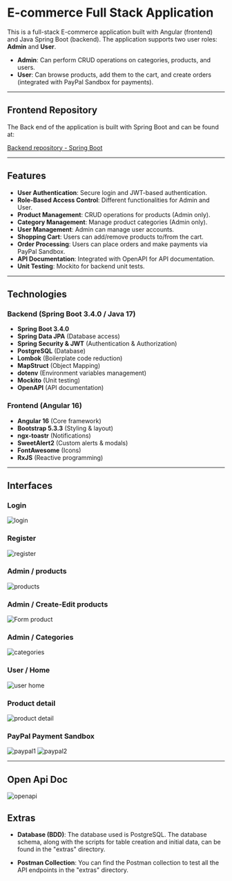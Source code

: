# E-commerce Full Stack Application

This is a full-stack E-commerce application built with Angular (frontend) and Java Spring Boot (backend). The application supports two user roles: **Admin** and **User**.

- **Admin**: Can perform CRUD operations on categories, products, and users.
- **User**: Can browse products, add them to the cart, and create orders (integrated with PayPal Sandbox for payments).

---

## Frontend Repository

The Back end of the application is built with Spring Boot and can be found at:

[Backend repository - Spring Boot](https://github.com/PagarciaSima/E-commerce-Spring-Boot-01-25)

---

## Features
- **User Authentication**: Secure login and JWT-based authentication.
- **Role-Based Access Control**: Different functionalities for Admin and User.
- **Product Management**: CRUD operations for products (Admin only).
- **Category Management**: Manage product categories (Admin only).
- **User Management**: Admin can manage user accounts.
- **Shopping Cart**: Users can add/remove products to/from the cart.
- **Order Processing**: Users can place orders and make payments via PayPal Sandbox.
- **API Documentation**: Integrated with OpenAPI for API documentation.
- **Unit Testing**: Mockito for backend unit tests.

---

## Technologies

### Backend (Spring Boot 3.4.0 / Java 17)
- **Spring Boot 3.4.0**
- **Spring Data JPA** (Database access)
- **Spring Security & JWT** (Authentication & Authorization)
- **PostgreSQL** (Database)
- **Lombok** (Boilerplate code reduction)
- **MapStruct** (Object Mapping)
- **dotenv** (Environment variables management)
- **Mockito** (Unit testing)
- **OpenAPI** (API documentation)

### Frontend (Angular 16)
- **Angular 16** (Core framework)
- **Bootstrap 5.3.3** (Styling & layout)
- **ngx-toastr** (Notifications)
- **SweetAlert2** (Custom alerts & modals)
- **FontAwesome** (Icons)
- **RxJS** (Reactive programming)

---

## Interfaces 

### Login
![login](img/login.png)

### Register
![register](img/register.png)

### Admin / products
![products](img/admin_products.png)

### Admin / Create-Edit products
![Form product](img/admin_new_product.png)

### Admin / Categories

![categories](img/admin_categories.png)

### User / Home
![user home](img/user_home.png)

### Product detail
![product detail](img/product_detail.png)

### PayPal Payment Sandbox
![paypal1](img/paypal1.png)
![paypal2](img/paypal2.png)

---

## Open Api Doc
 
![openapi](img/openapi.png)

## Extras

- **Database (BDD)**: The database used is PostgreSQL. The database schema, along with the scripts for table creation and initial data, can be found in the "extras" directory.

- **Postman Collection**: You can find the Postman collection to test all the API endpoints in the "extras" directory.
